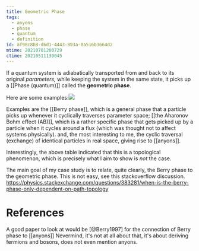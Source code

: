 ```yaml
---
title: Geometric Phase
tags:
  - anyons
  - phase
  - quantum
  - definition
id: af98c8b8-d6d1-4443-893a-0a516b3664d2
mtime: 20210701200729
ctime: 20210511130045
---
```


If a quantum system is adiabatically transported from and back to its original _parameters,_ while keeping the system in the same state, it picks up a [[Phase (quantum)]] called the **geometric phase**.

Here are some examples:![](geophases.png)

Examples are the [[Berry phase]], which is a general phase that a particle picks up whenever it cyclically traverses parameter space; [[the Aharonov Bohm effect (AB)]], which is a rather specific phase that gets picked up by a particle when it cycles around a flux (which was thought not to affect systems physically). and, the most interesting to me, the cyclic traversal (exchange) of identical particles in real space, giving rise to [[anyons]].

Interestingly, the above table indicated that this is a topological phenomenon, which is precisely what I aim to show is _not_ the case.

The main goal of my case study is to relate, quite clearly, the Berry phase to the geometric phase. This is not easy, see this stackoverflow discussion. https://physics.stackexchange.com/questions/383281/when-is-the-berry-phase-only-dependent-on-path-topology

# References

A good paper to look at would be [@Berry1997] for the connection of Berry phase to [[anyons]]
Nevermind, it's not at all about that, it's about deriving fermions and bosons, does not even mention anyons.